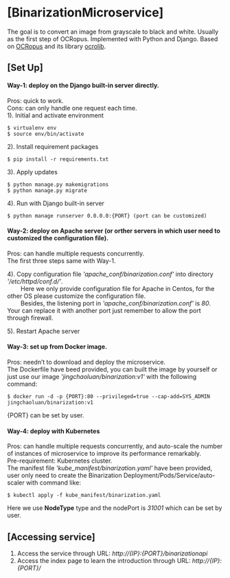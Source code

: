 # [BinarizationMicroservice]
The goal is to convert an image from grayscale to black and white. Usually as the first step of OCRopus. Implemented with Python and Django. Based on [OCRopus](https://github.com/tmbdev/ocropy) and its library [ocrolib](https://github.com/tmbdev/ocropy/tree/master/ocrolib).

## [Set Up]
#### Way-1: deploy on the Django built-in server directly.<br/>
Pros: quick to work.<br/>
Cons: can only handle one request each time.<br/>
1). Initial and activate environment<br/>

	$ virtualenv env  
	$ source env/bin/activate  
  
2). Install requirement packages<br/>

    $ pip install -r requirements.txt
    
3). Apply updates<br/>

    $ python manage.py makemigrations
    $ python manage.py migrate
    
4). Run with Django built-in server<br/>

    $ python manage runserver 0.0.0.0:{PORT} (port can be customized)
    

#### Way-2: deploy on Apache server (or orther servers in which user need to customized the configuration file).<br/>
Pros: can handle multiple requests concurrently.<br/>
The first three steps same with Way-1.<br/>

4). Copy configuration file *'apache_conf/binarization.conf'* into directory *'/etc/httpd/conf.d/'*.<br/>
&nbsp;&nbsp;&nbsp;&nbsp;&nbsp;&nbsp;&nbsp;&nbsp;Here we only provide configuration file for Apache in Centos, for the other OS please customize the configuration file.<br/>
&nbsp;&nbsp;&nbsp;&nbsp;&nbsp;&nbsp;&nbsp;&nbsp;Besides, the listening port in *'apache_conf/binarization.conf'* is *80*. Your can replace it with another port just remember to allow the port through firewall.<br/>

5). Restart Apache server<br/>

#### Way-3: set up from Docker image.<br/>
Pros: needn’t to download and deploy the microservice.<br/>
The Dockerfile have beed provided, you can built the image by yourself or just use our image *'jingchaoluan/binarization:v1'* with the following command:<br/>

    $ docker run -d -p {PORT}:80 --privileged=true --cap-add=SYS_ADMIN jingchaoluan/binarization:v1

{PORT} can be set by user.

#### Way-4: deploy with Kubernetes<br/>
Pros: can handle multiple requests concurrently, and auto-scale the number of instances of microservice to improve its performance remarkably.<br/>
Pre-requirement: Kubernetes cluster.<br/>
The manifest file *'kube_manifest/binarization.yaml'* have been provided, user only need to create the Binarization Deployment/Pods/Service/auto-scaler with command like:<br/>

    $ kubectl apply -f kube_manifest/binarization.yaml

Here we use **NodeType** type and the nodePort is *31001* which can be set by user.

## [Accessing service]
1. Access the service through URL: *http://{IP}:{PORT}/binarizationapi*<br/>
2. Access the index page to learn the introduction through URL: *http://{IP}:{PORT}/*
